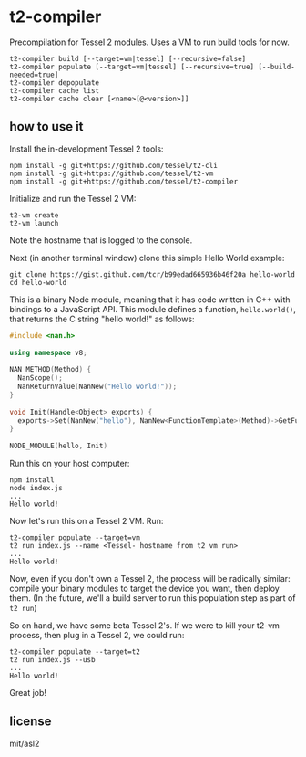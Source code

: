 # t2-compiler

Precompilation for Tessel 2 modules. Uses a VM to run build tools for now.

```
t2-compiler build [--target=vm|tessel] [--recursive=false]
t2-compiler populate [--target=vm|tessel] [--recursive=true] [--build-needed=true]
t2-compiler depopulate
t2-compiler cache list
t2-compiler cache clear [<name>[@<version>]]
```

## how to use it

Install the in-development Tessel 2 tools:

```
npm install -g git+https://github.com/tessel/t2-cli
npm install -g git+https://github.com/tessel/t2-vm
npm install -g git+https://github.com/tessel/t2-compiler
```

Initialize and run the Tessel 2 VM:

```
t2-vm create
t2-vm launch
```

Note the hostname that is logged to the console.

Next (in another terminal window) clone this simple Hello World example:

```
git clone https://gist.github.com/tcr/b99edad665936b46f20a hello-world
cd hello-world
```

This is a binary Node module, meaning that it has code written in C++ with bindings to a JavaScript API. This module defines a function, `hello.world()`, that returns the C string "hello world!" as follows:

```cc
#include <nan.h>
 
using namespace v8;
 
NAN_METHOD(Method) {
  NanScope();
  NanReturnValue(NanNew("Hello world!"));
}
 
void Init(Handle<Object> exports) {
  exports->Set(NanNew("hello"), NanNew<FunctionTemplate>(Method)->GetFunction());
}
 
NODE_MODULE(hello, Init)
```

Run this on your host computer:

```
npm install
node index.js
...
Hello world!
```

Now let's run this on a Tessel 2 VM. Run:

```
t2-compiler populate --target=vm
t2 run index.js --name <Tessel- hostname from t2 vm run>
...
Hello world!
```

Now, even if you don't own a Tessel 2, the process will be radically similar: compile your binary modules to target the device you want, then deploy them. (In the future, we'll a build server to run this population step as part of `t2 run`)

So on hand, we have some beta Tessel 2's. If we were to kill your t2-vm process, then plug in a Tessel 2, we could run:

```
t2-compiler populate --target=t2
t2 run index.js --usb
...
Hello world!
```

Great job!

## license

mit/asl2
